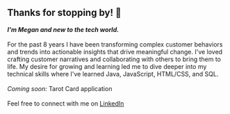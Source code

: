 ## Thanks for stopping by! 👋
***I'm Megan and new to the tech world.***
<br></br>
For the past 8 years I have been transforming complex customer behaviors and trends into actionable insights that drive meaningful change. I've loved crafting customer narratives and collaborating with others to bring them to life.
My desire for growing and learning led me to dive deeper into my technical skills where I've learned Java, JavaScript, HTML/CSS, and SQL. 
<br><br>
<i>Coming soon:</i> Tarot Card application
<br><br>
Feel free to connect with me on [LinkedIn](https://www.linkedin.com/in/megantrigg1/)

<!--
**megsummer/megsummer** is a ✨ _special_ ✨ repository because its `README.md` (this file) appears on your GitHub profile.

Here are some ideas to get you started:

- 🔭 I’m currently working on ...
- 🌱 I’m currently learning ...
- 👯 I’m looking to collaborate on ...
- 🤔 I’m looking for help with ...
- 💬 Ask me about ...
- 📫 How to reach me: ...
- 😄 Pronouns: ...
- ⚡ Fun fact: ...
-->
